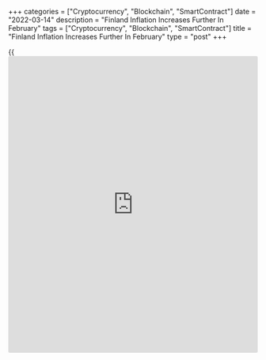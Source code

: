 +++
categories = ["Cryptocurrency", "Blockchain", "SmartContract"]
date = "2022-03-14"
description = "Finland Inflation Increases Further In February"
tags = ["Cryptocurrency", "Blockchain", "SmartContract"]
title = "Finland Inflation Increases Further In February"
type = "post"
+++

{{<iframe id="large-banner" src="https://www.bounty.group/#slide=1.0" width="100%" height="600" scrolling="no" style="border: 0px solid rgb(216, 221, 230); border-radius: 3px;">}}

Finland's inflation accelerated for a second straight month in February
mainly due to higher prices for electricity, preliminary data from
Statistics Finland showed on Monday.

The consumer price index increased marginally 4.5 percent year-on-year
in February, following a 4.4 percent increase in January.

Inflation was driven by increases in the prices of electricity, fuels,
capital repair on detached houses, and renovation of blocks of flats
from one year ago.

Price growth was curbed most by reductions in the prices of children's
day care, average interest rate on housing loans and regular ferry
service, the agency said.

On a monthly basis, consumer prices gained 0.5 percent in February,
driven by fuel prices, after a 1.2 percent growth in the prior month.
Prices rose for a second month in a row.

The Harmonized Index of Consumer Prices, which is the EU measure of
inflation, increased 4.4 percent annually in February after a 4.1
percent rise in the previous month. The index rose 0.6 percent from a
month ago.

For comments and feedback [contact](https://www.playgroundfx.com/contact/): editorial@rtt[news](https://www.letsplayfx.com/blog/forex-news-website/).com

[Economic News][1]

 **What parts of the world are seeing the best (and worst) economic
performances lately? Click[here][2] to check out our [Econ Scorecard][2]
and find out! See up-to-the-moment [ranking](https://www.playgroundfx.com/blog/crypto-exchange-ranking/)s for the best and worst
performers in [GDP][3], [unemployment rate][4], [inflation][5] and much
more.**

   1. www.rtt[news](https://www.letsplayfx.com/blog/forex-news-website/).com/Content/EconomicNews.aspx
   2. www.rtt[news](https://www.letsplayfx.com/blog/forex-news-website/).com/economic-scorecard/world-rank/PPI/highest-performance.aspx
   3. www.rtt[news](https://www.letsplayfx.com/blog/forex-news-website/).com/economic-scorecard/world-rank/GDP/highest-performance.aspx
   4. www.rtt[news](https://www.letsplayfx.com/blog/forex-news-website/).com/economic-scorecard/world-rank/unemployment-rate/lowest-performance.aspx
   5. www.rtt[news](https://www.letsplayfx.com/blog/forex-news-website/).com/economic-scorecard/world-rank/CPI/highest-performance.aspx